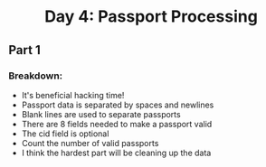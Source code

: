 <h1 align="center">Day 4: Passport Processing</h1>

## Part 1
### Breakdown:
- It's beneficial hacking time!
- Passport data is separated by spaces and newlines
- Blank lines are used to separate passports
- There are 8 fields needed to make a passport valid
- The cid field is optional
- Count the number of valid passports
- I think the hardest part will be cleaning up the data
